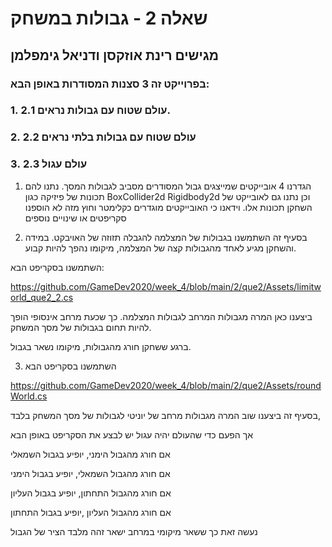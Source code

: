 # שאלה 2 - גבולות במשחק
## מגישים רינת אוזקסן ודניאל גימפלמן
### בפרוייקט זה 3 סצנות המסודרות באופן הבא:
### 1. 2.1 עולם שטוח עם גבולות נראים.
### 2. 2.2 עולם שטוח עם גבולות בלתי נראים
### 3. 2.3 עולם עגול

1. הגדרנו 4 אובייקטים שמייצגים גבול המסודרים מסביב לגבולות המסך. 
נתנו להם תכונות של פיזיקה כגון
BoxCollider2d
Rigidbody2d
וכן נתנו גם לאובייקט של השחקן תכונות אלו.
וידאנו כי האובייקטים מוגדרים כקלימטר
וחוץ מזה לא הוספנו סקריפטים או שינויים נוספים

2. בסעיף זה השתמשנו בגבולות של המצלמה להגבלה תזוזה של האויבקט.
במידה והשחקן מגיע לאחד מהגבולות קצה של המצלמה,
מיקומו נהפך להיות קבוע.

השתמשנו בסקריפט הבא:

https://github.com/GameDev2020/week_4/blob/main/2/que2/Assets/limitworld_que2_2.cs

ביצענו כאן המרה מגבולות המרחב לגבולות המצלמה. כך שכעת מרחב אינסופי הופך להיות תחום בגבולות של מסך המשחק.

ברגע ששחקן חורג מהגבולות, מיקומו נשאר בגבול.

3. השתמשנו בסקריפט הבא

https://github.com/GameDev2020/week_4/blob/main/2/que2/Assets/roundWorld.cs

בסעיף זה ביצענו שוב המרה מגבולות מרחב של יוניטי לגבולות של מסך המשחק בלבד,

אך הפעם כדי שהעולם יהיה עגול יש לבצע את הסקריפט באופן הבא

אם חורג מהגבול הימני, יופיע בגבול השמאלי

אם חורג מהגבול השמאלי, יופיע בגבול הימני

אם חורג מהגבול התחתון, יופיע בגבול העליון

אם חורג מהגבול העליון ,יופיע בגבול התחתון

נעשה זאת כך ששאר מיקומי במרחב ישאר זהה  מלבד הציר של הגבול

